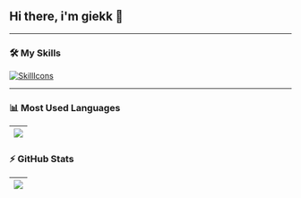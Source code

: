 ## Hi there, i'm giekk 👋

---

### 🛠 My Skills

[![SkillIcons](https://skillicons.dev/icons?i=c,cpp,py,java,html,css,php,js,linux,git,mysql,qt,maven,junit&perline=4)](https://skillicons.dev)<br/>

---
### 📊 Most Used Languages  

| <a href="https://github.com/anuraghazra/github-readme-stats"><img src="https://github-readme-stats.vercel.app/api/top-langs/?username=giekk&layout=compact&theme=radical&hide_border=true" /></a> |
|-----|

### ⚡ GitHub Stats  
| <a href="https://github.com/anuraghazra/github-readme-stats"><img src="https://github-readme-stats.vercel.app/api?username=giekk&show_icons=true&theme=radical&hide_border=true" /></a> |
|-----|
<!--![GitHub Stats](https://github-readme-stats.vercel.app/api?username=giekk&show_icons=true&theme=radical) -->

<!--
**giekk/giekk** is a ✨ _special_ ✨ repository because its `README.md` (this file) appears on your GitHub profile.

Here are some ideas to get you started:

- 🔭 I’m currently working on ...
- 🌱 I’m currently learning ...
- 👯 I’m looking to collaborate on ...
- 🤔 I’m looking for help with ...
- 💬 Ask me about ...
- 📫 How to reach me: ...
- 😄 Pronouns: ...
- ⚡ Fun fact: ...
-->
